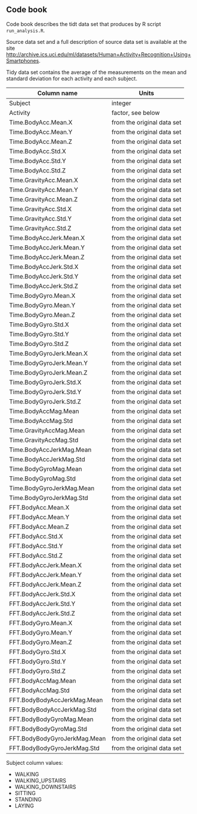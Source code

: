 
## Code book

Code book describes the tidt data set that produces by R script `run_analysis.R`.

Source data set and a full description of source data set is available at the site <http://archive.ics.uci.edu/ml/datasets/Human+Activity+Recognition+Using+Smartphones>.

Tidy data set contains the average of the measurements on the mean and standard deviation for each activity and each subject.


| Column name                   | Units                         |
| ----------------------------- | ----------------------------- |
| Subject                       | integer                       |
| Activity                      | factor, see below             |
| Time.BodyAcc.Mean.X           | from the original data set    |
| Time.BodyAcc.Mean.Y           | from the original data set    |
| Time.BodyAcc.Mean.Z           | from the original data set    |
| Time.BodyAcc.Std.X            | from the original data set    |
| Time.BodyAcc.Std.Y            | from the original data set    |
| Time.BodyAcc.Std.Z            | from the original data set    |
| Time.GravityAcc.Mean.X        | from the original data set    |
| Time.GravityAcc.Mean.Y        | from the original data set    |
| Time.GravityAcc.Mean.Z        | from the original data set    |
| Time.GravityAcc.Std.X         | from the original data set    |
| Time.GravityAcc.Std.Y         | from the original data set    |
| Time.GravityAcc.Std.Z         | from the original data set    |
| Time.BodyAccJerk.Mean.X       | from the original data set    |
| Time.BodyAccJerk.Mean.Y       | from the original data set    |
| Time.BodyAccJerk.Mean.Z       | from the original data set    |
| Time.BodyAccJerk.Std.X        | from the original data set    |
| Time.BodyAccJerk.Std.Y        | from the original data set    |
| Time.BodyAccJerk.Std.Z        | from the original data set    |
| Time.BodyGyro.Mean.X          | from the original data set    |
| Time.BodyGyro.Mean.Y          | from the original data set    |
| Time.BodyGyro.Mean.Z          | from the original data set    |
| Time.BodyGyro.Std.X           | from the original data set    |
| Time.BodyGyro.Std.Y           | from the original data set    |
| Time.BodyGyro.Std.Z           | from the original data set    |
| Time.BodyGyroJerk.Mean.X      | from the original data set    |
| Time.BodyGyroJerk.Mean.Y      | from the original data set    |
| Time.BodyGyroJerk.Mean.Z      | from the original data set    |
| Time.BodyGyroJerk.Std.X       | from the original data set    |
| Time.BodyGyroJerk.Std.Y       | from the original data set    |
| Time.BodyGyroJerk.Std.Z       | from the original data set    |
| Time.BodyAccMag.Mean          | from the original data set    |
| Time.BodyAccMag.Std           | from the original data set    |
| Time.GravityAccMag.Mean       | from the original data set    |
| Time.GravityAccMag.Std        | from the original data set    |
| Time.BodyAccJerkMag.Mean      | from the original data set    |
| Time.BodyAccJerkMag.Std       | from the original data set    |
| Time.BodyGyroMag.Mean         | from the original data set    |
| Time.BodyGyroMag.Std          | from the original data set    |
| Time.BodyGyroJerkMag.Mean     | from the original data set    |
| Time.BodyGyroJerkMag.Std      | from the original data set    |
| FFT.BodyAcc.Mean.X            | from the original data set    |
| FFT.BodyAcc.Mean.Y            | from the original data set    |
| FFT.BodyAcc.Mean.Z            | from the original data set    |
| FFT.BodyAcc.Std.X             | from the original data set    |
| FFT.BodyAcc.Std.Y             | from the original data set    |
| FFT.BodyAcc.Std.Z             | from the original data set    |
| FFT.BodyAccJerk.Mean.X        | from the original data set    |
| FFT.BodyAccJerk.Mean.Y        | from the original data set    |
| FFT.BodyAccJerk.Mean.Z        | from the original data set    |
| FFT.BodyAccJerk.Std.X         | from the original data set    |
| FFT.BodyAccJerk.Std.Y         | from the original data set    |
| FFT.BodyAccJerk.Std.Z         | from the original data set    |
| FFT.BodyGyro.Mean.X           | from the original data set    |
| FFT.BodyGyro.Mean.Y           | from the original data set    |
| FFT.BodyGyro.Mean.Z           | from the original data set    |
| FFT.BodyGyro.Std.X            | from the original data set    |
| FFT.BodyGyro.Std.Y            | from the original data set    |
| FFT.BodyGyro.Std.Z            | from the original data set    |
| FFT.BodyAccMag.Mean           | from the original data set    |
| FFT.BodyAccMag.Std            | from the original data set    |
| FFT.BodyBodyAccJerkMag.Mean   | from the original data set    |
| FFT.BodyBodyAccJerkMag.Std    | from the original data set    |
| FFT.BodyBodyGyroMag.Mean      | from the original data set    |
| FFT.BodyBodyGyroMag.Std       | from the original data set    |
| FFT.BodyBodyGyroJerkMag.Mean  | from the original data set    |
| FFT.BodyBodyGyroJerkMag.Std   | from the original data set    |


Subject column values:

- WALKING
- WALKING_UPSTAIRS
- WALKING_DOWNSTAIRS
- SITTING
- STANDING
- LAYING 

